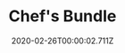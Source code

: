 ---
templateKey: blog-post
featuredpost: false
date: 2020-02-26T00:00:02.711Z
featuredimage: /img/Chef's_Bundle.png
title: Chef's Bundle
description: Bulletin Board
reward: Pink Cake (3)
tags:
  - Maple Syrup
  - Fiddlehead Fern
  - Truffle
  - Poppy
  - Maki Roll
  - Fried Egg
  - bundles
---